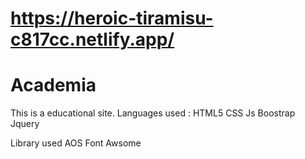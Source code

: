# https://heroic-tiramisu-c817cc.netlify.app/

# Academia
This is a educational site. 
Languages used :
HTML5
CSS
Js
Boostrap
Jquery

Library used
AOS
Font Awsome
